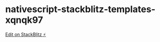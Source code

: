 # nativescript-stackblitz-templates-xqnqk97

[Edit on StackBlitz ⚡️](https://stackblitz.com/edit/nativescript-stackblitz-templates-eawx2t)
